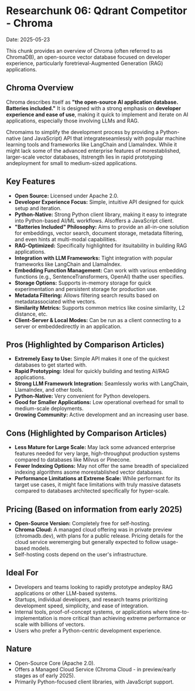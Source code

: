 # Researchunk 06: Qdrant Competitor - Chroma

Date: 2025-05-23

This chunk provides an overview of Chroma (often referred to as ChromaDB), an open-source vector database focused on developer experience, particularly foretrieval-Augmented Generation (RAG) applications.

## Chroma Overview

Chroma describes itself as **"the open-source AI application database. Batteries included."** It is designed with a strong emphasis on **developer experience and ease of use**, making it quick to implement and iterate on AI applications, especially those involving LLMs and RAG.

Chromaims to simplify the development process by providing a Python-native (and JavaScript) API that integrateseamlessly with popular machine learning tools and frameworks like LangChain and LlamaIndex. While it might lack some of the advanced enterprise features of morestablished, larger-scale vector databases, itstrength lies in rapid prototyping andeployment for small to medium-sized applications.

## Key Features

*   **Open Source:** Licensed under Apache 2.0.
*   **Developer Experience Focus:** Simple, intuitive API designed for quick setup and iteration.
*   **Python-Native:** Strong Python client library, making it easy to integrate into Python-based AI/ML workflows. Alsoffers a JavaScript client.
*   **"Batteries Included" Philosophy:** Aims to provide an all-in-one solution for embeddings, vector search, document storage, metadata filtering, and even hints at multi-modal capabilities.
*   **RAG-Optimized:** Specifically highlighted for itsuitability in building RAG applications.
*   **Integration with LLM Frameworks:** Tight integration with popular frameworks like LangChain and LlamaIndex.
*   **Embedding Function Management:** Can work with various embedding functions (e.g., SentenceTransformers, OpenAI) thathe user specifies.
*   **Storage Options:** Supports in-memory storage for quick experimentation and persistent storage for production use.
*   **Metadata Filtering:** Allows filtering search results based on metadatassociated withe vectors.
*   **Similarity Metrics:** Supports common metrics like cosine similarity, L2 distance, etc.
*   **Client-Server & Local Modes:** Can be run as a client connecting to a server or embeddedirectly in an application.

## Pros (Highlighted by Comparison Articles)

*   **Extremely Easy to Use:** Simple API makes it one of the quickest databases to get started with.
*   **Rapid Prototyping:** Ideal for quickly building and testing AI/RAG applications.
*   **Strong LLM Framework Integration:** Seamlessly works with LangChain, LlamaIndex, and other tools.
*   **Python-Native:** Very convenient for Python developers.
*   **Good for Smaller Applications:** Low operational overhead for small to medium-scale deployments.
*   **Growing Community:** Active development and an increasing user base.

## Cons (Highlighted by Comparison Articles)

*   **Less Mature for Large Scale:** May lack some advanced enterprise features needed for very large, high-throughput production systems compared to databases like Milvus or Pinecone.
*   **Fewer Indexing Options:** May not offer the same breadth of specialized indexing algorithms asome morestablished vector databases.
*   **Performance Limitations at Extreme Scale:** While performant for its target use cases, it might face limitations with truly massive datasets compared to databases architected specifically for hyper-scale.

## Pricing (Based on information from early 2025)

*   **Open-Source Version:** Completely free for self-hosting.
*   **Chroma Cloud:** A managed cloud offering was in private preview (chromadb.dev), with plans for a public release. Pricing details for the cloud service weremerging but generally expected to follow usage-based models.
*   Self-hosting costs depend on the user's infrastructure.

## Ideal For

*   Developers and teams looking to rapidly prototype andeploy RAG applications or other LLM-based systems.
*   Startups, individual developers, and research teams prioritizing development speed, simplicity, and ease of integration.
*   Internal tools, proof-of-concept systems, or applications where time-to-implementation is more critical than achieving extreme performance or scale with billions of vectors.
*   Users who prefer a Python-centric development experience.

## Nature

*   Open-Source Core (Apache 2.0).
*   Offers a Managed Cloud Service (Chroma Cloud - in preview/early stages as of early 2025).
*   Primarily Python-focused client libraries, with JavaScript support.

